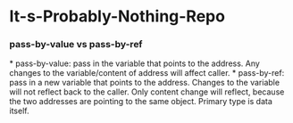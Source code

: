 # It-s-Probably-Nothing-Repo

<h3>pass-by-value vs pass-by-ref</h3>
* pass-by-value: pass in the variable that points to the address. Any changes to the variable/content of address will affect caller.
* pass-by-ref: pass in a new variable that points to the address. Changes to the variable will not reflect back to the caller. Only content change will reflect, because the two addresses are pointing to the same object. Primary type is data itself.
